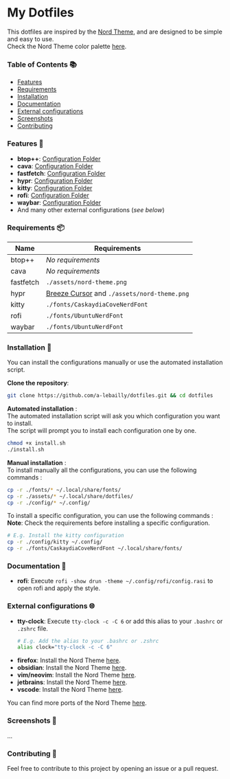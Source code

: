 # My Dotfiles

This dotfiles are inspired by the [Nord Theme](https://www.nordtheme.com/), and are designed to be simple and easy to use.  
Check the Nord Theme color palette [here](https://www.nordtheme.com/docs/colors-and-palettes).

### Table of Contents 📚
- [Features](#features-)
- [Requirements](#requirements-)
- [Installation](#installation-)
- [Documentation](#documentation-)
- [External configurations](#external-configurations-)
- [Screenshots](#screenshots-)
- [Contributing](#contributing-)

### Features 🎨
- **btop++**: [Configuration Folder](https://github.com/a-lebailly/dotfiles/tree/main/config/btop)
- **cava**: [Configuration Folder](https://github.com/a-lebailly/dotfiles/tree/main/config/cava)
- **fastfetch**: [Configuration Folder](https://github.com/a-lebailly/dotfiles/tree/main/config/fastfetch)
- **hypr**: [Configuration Folder](https://github.com/a-lebailly/dotfiles/tree/main/config/hypr)
- **kitty**: [Configuration Folder](https://github.com/a-lebailly/dotfiles/tree/main/config/kitty)
- **rofi**: [Configuration Folder](https://github.com/a-lebailly/dotfiles/tree/main/config/rofi)
- **waybar**: [Configuration Folder](https://github.com/a-lebailly/dotfiles/tree/main/config/waybar)
- And many other external configurations (*see below*)

### Requirements 📦
| **Name**  | **Requirements**                                                                                        |
|-----------|---------------------------------------------------------------------------------------------------------|
| btop++    | *No requirements*                                                                                       |
| cava      | *No requirements*                                                                                       |
| fastfetch | `./assets/nord-theme.png`                                                                               |
| hypr      | [Breeze Cursor](https://github.com/KDE/breeze/tree/master/cursors/Breeze) and `./assets/nord-theme.png` |
| kitty     | `./fonts/CaskaydiaCoveNerdFont`                                                                         |
| rofi      | `./fonts/UbuntuNerdFont`                                                                                |
| waybar    | `./fonts/UbuntuNerdFont`                                                                                |

### Installation 🚀
You can install the configurations manually or use the automated installation script.

**Clone the repository**:
```bash
git clone https://github.com/a-lebailly/dotfiles.git && cd dotfiles
```

**Automated installation** :  
The automated installation script will ask you which configuration you want to install.  
The script will prompt you to install each configuration one by one.
```bash
chmod +x install.sh
./install.sh
```

**Manual installation** :  
To install manually all the configurations, you can use the following commands :
```bash
cp -r ./fonts/* ~/.local/share/fonts/
cp -r ./assets/* ~/.local/share/dotfiles/
cp -r ./config/* ~/.config/
```

To install a specific configuration, you can use the following commands :  
**Note**: Check the requirements before installing a specific configuration.
```bash 
# E.g. Install the kitty configuration
cp -r ./config/kitty ~/.config/
cp -r ./fonts/CaskaydiaCoveNerdFont ~/.local/share/fonts/
```

### Documentation 📖
- **rofi**: Execute `rofi -show drun -theme ~/.config/rofi/config.rasi` to open rofi and apply the style.

### External configurations 🌐
- **tty-clock**: Execute `tty-clock -c -C 6` or add this alias to your `.bashrc` or `.zshrc` file.
   ```bash
   # E.g. Add the alias to your .bashrc or .zshrc
   alias clock="tty-clock -c -C 6"
   ```
- **firefox**: Install the Nord Theme [here](https://addons.mozilla.org/fr/firefox/addon/nord-firefox/).
- **obsidian**: Install the Nord Theme [here](https://github.com/insanum/obsidian_nord).
- **vim/neovim**: Install the Nord Theme [here](https://github.com/nordtheme/vim).
- **jetbrains**: Install the Nord Theme [here](https://plugins.jetbrains.com/plugin/10321-nord).
- **vscode**: Install the Nord Theme [here](https://github.com/nordtheme/visual-studio-code).

You can find more ports of the Nord Theme [here](https://www.nordtheme.com/ports).

### Screenshots 📸

...

### Contributing 🤝
Feel free to contribute to this project by opening an issue or a pull request.
